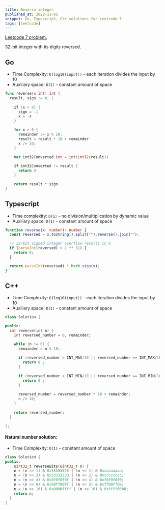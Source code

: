 ```yaml
---
title: Reverse integer
published_at: 2022-11-01
snippet: Go, Typescript, C++ solutions for Leetcode 7
tags: [leetcode]
---
```


[Leetcode 7 problem.](https://leetcode.com/problems/reverse-integer/)

32-bit integer with its digits reversed.

## Go

- Time Complexity: `O(log10(input))` - each iteration divides the input by 10
- Auxiliary space: `O(1)` - constant amount of space

```go
func reverse(x int) int {
  result, sign := 0, 1
 
    if (x < 0) {
      sign = -1
      x = -x
    }

    for x > 0 {
      remainder := x % 10;
      result = result * 10 + remainder
      x /= 10;
    }
    
    var int32Converted int = int(int32(result))

    if int32Converted != result {
      return 0
    }

    return result * sign
}
```

## Typescript

- Time complexity: `O(1)` - no division/multiplication by dynamic value
- Auxiliary space: `O(1)` - constant amount of space

```typescript
function reverse(x: number): number {
  const reversed = x.toString().split("").reverse().join("");

  // 32-bit signed integer overflow results in 0
  if (parseInt(reversed) > 2 ** 31) {
    return 0;
  }

  return parseInt(reversed) * Math.sign(x);
}
```

## C++

- Time Complexity: `O(log10(input))` - each iteration divides the input by 10
- Auxiliary space: `O(1)` - constant amount of space

```cpp
class Solution {

public:
  int reverse(int n) {
    int reversed_number = 0, remainder;

    while (n != 0) {
      remainder = n % 10;
      
      if (reversed_number > INT_MAX/10 || reversed_number == INT_MAX/10 && remainder > 7) {
        return 0 ;
      }
    
      if (reversed_number < INT_MIN/10 || reversed_number == INT_MIN/10 && remainder < -8) {
        return 0 ;
      }
    
      reversed_number = reversed_number * 10 + remainder;
      n /= 10;
    }	  
    
    return reversed_number;
  }

};
```

#### Natural number solution:

- Time Complexity: `O(1)` - constant amount of space

```cpp
class Solution {
public:
    uint32_t reverseBits(uint32_t n) {
    n = (n >> 1) & 0x55555555 | (n << 1) & 0xaaaaaaaa;
    n = (n >> 2) & 0x33333333 | (n << 2) & 0xcccccccc;
    n = (n >> 4) & 0x0f0f0f0f | (n << 4) & 0xf0f0f0f0;
    n = (n >> 8) & 0x00ff00ff | (n << 8) & 0xff00ff00;
    n = (n >> 16) & 0x0000ffff | (n << 16) & 0xffff0000;
    return n;
  }
}
```
